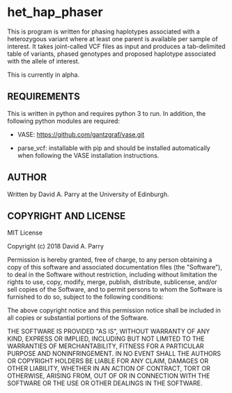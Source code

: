 # het_hap_phaser

This is program is written for phasing haplotypes associated with a 
heterozygous variant where at least one parent is available per sample of 
interest. It takes joint-called VCF files as input and produces a tab-delimited 
table of variants, phased genotypes and proposed haplotype associated with the 
allele of interest.

This is currently in alpha.
                       
## REQUIREMENTS

This is written in python and requires python 3 to run. In addition, the 
following python modules are required:

* VASE:         https://github.com/gantzgraf/vase.git
    
* parse_vcf:    installable with pip and should be installed automatically when
                following the VASE installation instructions.

## AUTHOR

Written by David A. Parry at the University of Edinburgh. 

## COPYRIGHT AND LICENSE

MIT License

Copyright (c) 2018 David A. Parry

Permission is hereby granted, free of charge, to any person obtaining a copy
of this software and associated documentation files (the "Software"), to deal
in the Software without restriction, including without limitation the rights
to use, copy, modify, merge, publish, distribute, sublicense, and/or sell
copies of the Software, and to permit persons to whom the Software is
furnished to do so, subject to the following conditions:

The above copyright notice and this permission notice shall be included in all
copies or substantial portions of the Software.

THE SOFTWARE IS PROVIDED "AS IS", WITHOUT WARRANTY OF ANY KIND, EXPRESS OR
IMPLIED, INCLUDING BUT NOT LIMITED TO THE WARRANTIES OF MERCHANTABILITY,
FITNESS FOR A PARTICULAR PURPOSE AND NONINFRINGEMENT. IN NO EVENT SHALL THE
AUTHORS OR COPYRIGHT HOLDERS BE LIABLE FOR ANY CLAIM, DAMAGES OR OTHER
LIABILITY, WHETHER IN AN ACTION OF CONTRACT, TORT OR OTHERWISE, ARISING FROM,
OUT OF OR IN CONNECTION WITH THE SOFTWARE OR THE USE OR OTHER DEALINGS IN THE
SOFTWARE.



